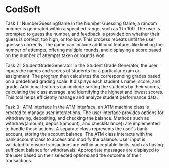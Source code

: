 # CodSoft

Task 1 : NumberGuessingGame 
In the Number Guessing Game, a random number is generated within a specified range, such as 1 to 100. The user is prompted to guess the number, and feedback is provided on whether their guess is correct, too high, or too low. This process repeats until the user guesses correctly. The game can include additional features like limiting the number of attempts, offering multiple rounds, and displaying a score based on the number of attempts taken or rounds won.

Task 2 : StudentGradeGenerator
In the Student Grade Generator, the user inputs the names and scores of students for a particular exam or assignment. The program then calculates the corresponding grades based on a predefined grading scale. It displays each student's name, score, and grade. Additional features can include sorting the students by their scores, calculating the class average, and identifying the highest and lowest scores. This tool helps efficiently manage and analyze student performance data.

Task 3 : ATM Interface
In the ATM interface, an ATM machine class is created to manage user interactions. The user interface provides options for withdrawing, depositing, and checking the balance. Methods such as withdraw(amount), deposit(amount), and checkBalance() are implemented to handle these actions. A separate class represents the user's bank account, storing the account balance. The ATM class interacts with the bank account class to access and modify the balance. User input is validated to ensure transactions are within acceptable limits, such as having sufficient balance for withdrawals. Appropriate messages are displayed to the user based on their selected options and the outcome of their transactions.
